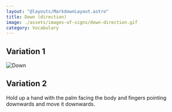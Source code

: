 ```yaml
---
layout: "@layouts/MarkdownLayout.astro"
title: Down (direction)
image: ./assets/images-of-signs/down-direction.gif
category: Vocabulary
---
```


## Variation 1

![Down](@signs/down-direction.gif)

## Variation 2

Hold up a hand with the palm facing the body and fingers pointing downwards
and move it downwards.
